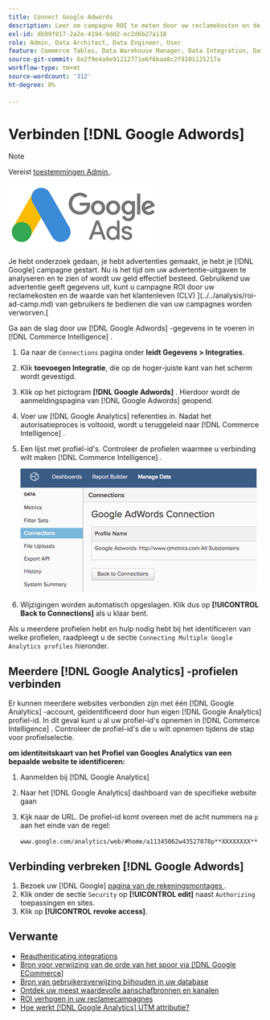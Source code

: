 ```yaml
---
title: Connect Google Adwords
description: Leer om campagne ROI te meten door uw reclamekosten en de waarde van de klantenlevensduur (CLV) van gebruikers te vergelijken die van uw campagnes worden verworven.
exl-id: db99f817-2a2e-4194-9dd2-ec2d6b27a118
role: Admin, Data Architect, Data Engineer, User
feature: Commerce Tables, Data Warehouse Manager, Data Integration, Data Import/Export
source-git-commit: 6e2f9e4a9e91212771e6f6baa8c2f8101125217a
workflow-type: tm+mt
source-wordcount: '312'
ht-degree: 0%

---
```


# Verbinden [!DNL Google Adwords]

>[!NOTE]
>
>Vereist [ toestemmingen Admin ](../../../administrator/user-management/user-management.md).

![](../../../assets/Google_Adwords_logo.png)

Je hebt onderzoek gedaan, je hebt advertenties gemaakt, je hebt je [!DNL Google] campagne gestart. Nu is het tijd om uw advertentie-uitgaven te analyseren en te zien of wordt uw geld effectief besteed. Gebruikend uw advertentie geeft gegevens uit, kunt u campagne ROI door uw reclamekosten en de waarde van het klantenleven (CLV) ](../../analysis/roi-ad-camp.md) van gebruikers te bedienen die van uw campagnes worden verworven.[

Ga aan de slag door uw [!DNL Google Adwords] -gegevens in te voeren in [!DNL Commerce Intelligence] .

1. Ga naar de `Connections` pagina onder **leidt Gegevens > Integraties**.
1. Klik **toevoegen Integratie**, die op de hoger-juiste kant van het scherm wordt gevestigd.
1. Klik op het pictogram **[!DNL Google Adwords]** . Hierdoor wordt de aanmeldingspagina van [!DNL Google Adwords] geopend.
1. Voer uw [!DNL Google Analytics] referenties in. Nadat het autorisatieproces is voltooid, wordt u teruggeleid naar [!DNL Commerce Intelligence] .
1. Een lijst met profiel-id&#39;s. Controleer de profielen waarmee u verbinding wilt maken [!DNL Commerce Intelligence] .

   ![](../../../assets/cnnct-profile.png)

1. Wijzigingen worden automatisch opgeslagen. Klik dus op **[!UICONTROL Back to Connections]** als u klaar bent.

Als u meerdere profielen hebt en hulp nodig hebt bij het identificeren van welke profielen, raadpleegt u de sectie `Connecting Multiple Google Analytics profiles` hieronder.

## Meerdere [!DNL Google Analytics] -profielen verbinden

Er kunnen meerdere websites verbonden zijn met één [!DNL Google Analytics] -account, geïdentificeerd door hun eigen [!DNL Google Analytics] profiel-id. In dit geval kunt u al uw profiel-id&#39;s opnemen in [!DNL Commerce Intelligence] . Controleer de profiel-id&#39;s die u wilt opnemen tijdens de stap voor profielselectie.

**om identiteitskaart van het Profiel van Googles Analytics van een bepaalde website te identificeren:**

1. Aanmelden bij [!DNL Google Analytics]
1. Naar het [!DNL Google Analytics] dashboard van de specifieke website gaan
1. Kijk naar de URL. De profiel-id komt overeen met de acht nummers na `p` aan het einde van de regel:

   `www.google.com/analytics/web/#home/a11345062w43527078p**XXXXXXXX**`

## Verbinding verbreken [!DNL Google Adwords]

1. Bezoek uw [!DNL Google] [ pagina van de rekeningsmontages ](https://www.google.com/account/about/?hl=en).
1. Klik onder de sectie `Security` op **[!UICONTROL edit]** naast `Authorizing` toepassingen en sites.
1. Klik op **[!UICONTROL revoke access]**.

## Verwante

* [ Reauthenticating integrations ](https://experienceleague.adobe.com/docs/commerce-knowledge-base/kb/how-to/mbi-reauthenticating-integrations.html)
* [Bron voor verwijzing van de orde van het spoor via  [!DNL Google ECommerce]](../integrations/google-ecommerce.md)
* [Bron van gebruikersverwijzing bijhouden in uw database](../../analysis/google-track-user-acq.md)
* [Ontdek uw meest waardevolle aanschafbronnen en kanalen](../../analysis/most-value-source-channel.md)
* [ROI verhogen in uw reclamecampagnes](../../analysis/roi-ad-camp.md)
* [Hoe werkt  [!DNL Google Analytics]  UTM attributie?](../../analysis/utm-attributes.md)
